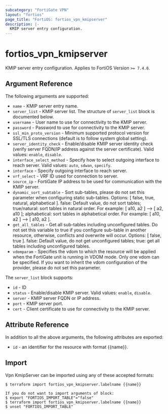 ```yaml
---
subcategory: "FortiGate VPN"
layout: "fortios"
page_title: "FortiOS: fortios_vpn_kmipserver"
description: |-
  KMIP server entry configuration.
---
```


# fortios_vpn_kmipserver
KMIP server entry configuration. Applies to FortiOS Version `>= 7.4.0`.

## Argument Reference

The following arguments are supported:

* `name` - KMIP server entry name.
* `server_list` - KMIP server list. The structure of `server_list` block is documented below.
* `username` - User name to use for connectivity to the KMIP server.
* `password` - Password to use for connectivity to the KMIP server.
* `ssl_min_proto_version` - Minimum supported protocol version for SSL/TLS connections (default is to follow system global setting).
* `server_identity_check` - Enable/disable KMIP server identity check (verify server FQDN/IP address against the server certificate). Valid values: `enable`, `disable`.
* `interface_select_method` - Specify how to select outgoing interface to reach server. Valid values: `auto`, `sdwan`, `specify`.
* `interface` - Specify outgoing interface to reach server.
* `vrf_select` - VRF ID used for connection to server.
* `source_ip` - FortiGate IP address to be used for communication with the KMIP server.
* `dynamic_sort_subtable` - Sort sub-tables, please do not set this parameter when configuring static sub-tables. Options: [ false, true, natural, alphabetical ]. false: Default value, do not sort tables; true/natural: sort tables in natural order. For example: [ a10, a2 ] --> [ a2, a10 ]; alphabetical: sort tables in alphabetical order. For example: [ a10, a2 ] --> [ a10, a2 ].
* `get_all_tables` - Get all sub-tables including unconfigured tables. Do not set this variable to true if you configure sub-table in another resource, otherwise, conflicts and overwrite will occur. Options: [ false, true ]. false: Default value, do not get unconfigured tables; true: get all tables including unconfigured tables. 
* `vdomparam` - Specifies the vdom to which the resource will be applied when the FortiGate unit is running in VDOM mode. Only one vdom can be specified. If you want to inherit the vdom configuration of the provider, please do not set this parameter.

The `server_list` block supports:

* `id` - ID
* `status` - Enable/disable KMIP server. Valid values: `enable`, `disable`.
* `server` - KMIP server FQDN or IP address.
* `port` - KMIP server port.
* `cert` - Client certificate to use for connectivity to the KMIP server.


## Attribute Reference

In addition to all the above arguments, the following attributes are exported:
* `id` - an identifier for the resource with format {{name}}.

## Import

Vpn KmipServer can be imported using any of these accepted formats:
```
$ terraform import fortios_vpn_kmipserver.labelname {{name}}

If you do not want to import arguments of block:
$ export "FORTIOS_IMPORT_TABLE"="false"
$ terraform import fortios_vpn_kmipserver.labelname {{name}}
$ unset "FORTIOS_IMPORT_TABLE"
```
